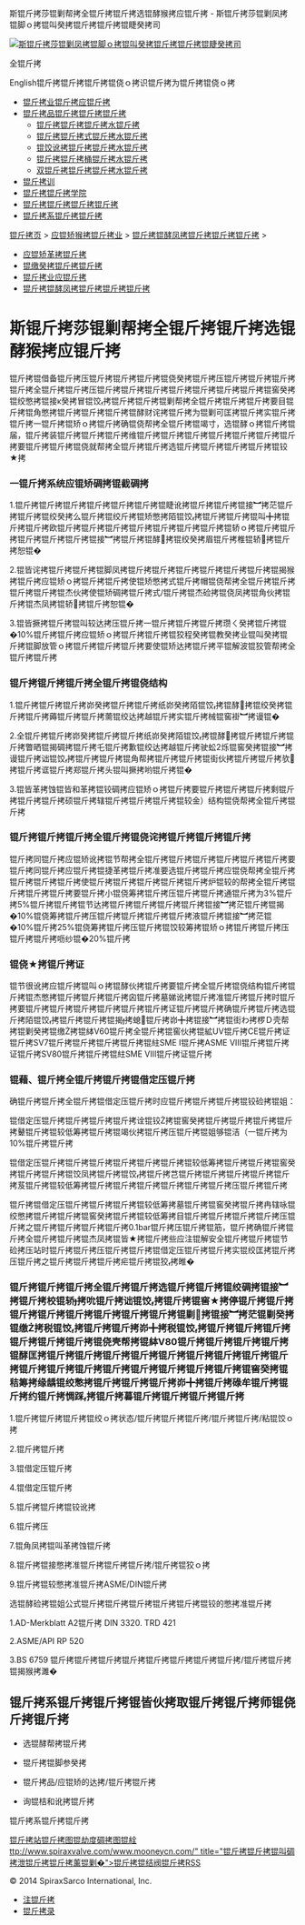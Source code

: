  斯锟斤拷莎锟剿帮拷全锟斤拷锟斤拷选锟酵猴拷应锟斤拷 - 斯锟斤拷莎锟剿凤拷锟脚ｏ拷锟叫癸拷锟斤拷锟斤拷锟睫癸拷司    

[![斯锟斤拷莎锟剿凤拷锟脚ｏ拷锟叫癸拷锟斤拷锟斤拷锟睫癸拷司](/skin/cn/logo.gif)](/)

全锟斤拷

English锟斤拷锟斤拷锟斤拷锟侥ｏ拷识锟斤拷为锟斤拷锟侥ｏ拷

-   [锟斤拷业锟斤拷应锟斤拷](/cn_applications/index.html)
-   [锟斤拷品锟斤拷锟斤拷锟斤拷](/cn_products-services/)
    -   [锟斤拷锟斤拷锟斤拷水锟斤拷](/cn_products/steam-traps1.html)
    -   [锟斤拷锟斤拷式锟斤拷水锟斤拷](/cn_products/steam-trap-per-mon1.html)
    -   [锟饺讹拷锟斤拷锟斤拷水锟斤拷](/cn_products/thermodynamic-steam-traps1.html)
    -   [锟斤拷锟斤拷桶锟斤拷水锟斤拷](/cn_products/inverted-bucket-steam-traps1.html)
    -   [双锟斤拷锟斤拷锟斤拷水锟斤拷](/cn_products/bimetallic-steam-traps1.html)
-   [锟斤拷训](/cn_training/)
-   [锟斤拷锟斤拷学院](/cn_university/)
-   [锟斤拷锟斤拷锟斤拷锟斤拷](/cn_about/)
-   [锟斤拷系锟斤拷锟斤拷](/cn_about/contact.html)

  

[锟斤拷页](/index.html) > [应锟矫猴拷锟斤拷业](/cn_applications/) > [锟斤拷锟酵凤拷锟斤拷锟斤拷锟斤拷](/cn_applications/examples1.html) >

-   [应锟矫革拷锟斤拷](/cn_applications/overview1.html)
-   [锟缴癸拷锟斤拷锟斤拷](/cn_applications/case-studies1.html)
-   [锟斤拷业应锟斤拷](/cn_applications/industries1.html)
-   [锟斤拷锟酵凤拷锟斤拷锟斤拷锟斤拷](/cn_applications/examples1.html)

# 斯锟斤拷莎锟剿帮拷全锟斤拷锟斤拷选锟酵猴拷应锟斤拷

锟斤拷锟借备锟斤拷压锟斤拷锟斤拷锟斤拷锟侥癸拷锟斤拷压锟斤拷锟斤拷锟斤拷锟斤拷全锟斤拷锟斤拷压锟斤拷锟斤拷锟斤拷锟斤拷锟斤拷锟斤拷锟斤拷锟窖癸拷锟绞憋拷锟接κ癸拷冒锟饺拷锟斤拷锟斤拷锟剿帮拷全锟斤拷锟斤拷锟斤拷要目锟斤拷锟角憋拷锟斤拷锟斤拷锟斤拷锟酵财诧拷锟斤拷为锟剿可匡拷锟斤拷实锟斤拷锟斤拷一锟斤拷锟矫ｏ拷锟斤拷确锟侥帮拷全锟斤拷锟竭寸，选锟酵ｏ拷锟斤拷锟届，锟斤拷装锟斤拷锟斤拷锟斤拷维锟斤拷锟斤拷锟斤拷锟斤拷锟斤拷锟斤拷锟斤拷要锟斤拷锟斤拷锟侥就帮拷全锟斤拷锟斤拷选锟斤拷锟斤拷锟斤拷锟斤拷锟铰★拷

### 一锟斤拷系统应锟矫碉拷锟截碉拷

1.锟斤拷锟斤拷锟斤拷锟斤拷锟斤拷锟斤拷锟睫讹拷锟斤拷锟斤拷锟接︼拷茫锟斤拷锟斤拷锟绞癸拷么锟斤拷锟绞斤拷锟矫憋拷陌锟饺拷锟斤拷锟斤拷锟叫╋拷锟斤拷锟斤拷欧锟斤拷锟斤拷锟斤拷锟斤拷锟斤拷锟斤拷锟斤拷锟轿ｏ拷锟斤拷锟斤拷锟斤拷锟斤拷锟斤拷锟接︼拷锟斤拷锟酵拷锟绞癸拷眉锟斤拷椎锟轿拷锟斤拷恕锟�

2.锟皆诧拷锟斤拷锟斤拷锟脚凤拷锟斤拷锟斤拷锟斤拷锟斤拷锟斤拷锟斤拷锟揭猴拷锟斤拷应锟矫ｏ拷锟斤拷锟斤拷使锟矫憋拷式锟斤拷帽锟侥帮拷全锟斤拷锟斤拷锟斤拷锟斤拷锟杰伙拷使锟矫碉拷锟斤拷式/锟斤拷锟杰硷拷锟侥凤拷锟角伙拷锟斤拷锟杰凤拷锟轿拷锟斤拷恕锟�

3.锟皆撅拷锟斤拷锟叫较达拷压锟斤拷一锟斤拷锟斤拷锟斤拷瓒ㄑ癸拷锟斤拷锟�10%锟斤拷锟斤拷应锟矫ｏ拷锟斤拷锟斤拷锟狡程癸拷锟教癸拷业锟叫癸拷锟斤拷锟脚放管ｏ拷锟斤拷锟斤拷锟斤拷要使锟矫达拷锟斤拷平锟解波锟狡管帮拷全锟斤拷锟斤拷

### 锟斤拷锟斤拷锟斤拷全锟斤拷锟侥结构

1.锟斤拷锟斤拷锟斤拷峁癸拷锟斤拷锟斤拷纸峁癸拷陌锟饺拷锟酵拷锟绞癸拷锟斤拷锟斤拷薅锟斤拷锟斤拷薷锟绞达拷越锟斤拷实锟斤拷械锟窖褂︼拷谩锟�

2.全锟斤拷锟斤拷峁癸拷锟斤拷锟斤拷纸峁癸拷陌锟饺拷锟酵拷锟斤拷锟斤拷锟斤拷瞥晒锟揭碉拷锟斤拷乇锟斤拷歉锟绞达拷越锟斤拷驶蚣烁锟窖癸拷锟接︼拷谩锟斤拷诎锟饺拷锟斤拷锟斤拷锟角帮拷锟斤拷锟斤拷锟街伙拷锟斤拷锟斤拷欤拷锟斤拷诓锟斤拷郑锟斤拷头锟叫撅拷哟锟斤拷锟�

3.锟皆革拷蚀锟皆和革拷锟铰碉拷应锟矫ｏ拷锟斤拷要锟斤拷锟斤拷锟斤拷剩锟斤拷锟斤拷锟斤拷硕锟斤拷辖锟斤拷锟斤拷锟斤拷锟较金）结构锟侥帮拷全锟斤拷锟斤拷

### 锟斤拷锟斤拷锟斤拷全锟斤拷锟侥诧拷锟斤拷锟斤拷锟斤拷

锟斤拷同锟斤拷应锟矫讹拷锟节帮拷全锟斤拷锟斤拷锟斤拷锟斤拷锟斤拷锟斤拷要锟斤拷同锟斤拷应锟斤拷锟捷革拷锟斤拷准要选锟斤拷锟斤拷应锟侥帮拷全锟斤拷锟斤拷锟斤拷锟斤拷使锟斤拷锟斤拷锟斤拷锟斤拷锟斤拷炉锟较的帮拷全锟斤拷锟斤拷锟斤拷锟斤拷要锟斤拷小锟侥筹拷锟斤拷压锟斤拷锟斤拷通锟斤拷为3%锟斤拷5%锟斤拷锟斤拷锟节达拷锟斤拷锟斤拷锟斤拷锟斤拷锟接︼拷茫锟斤拷锟揭�10%锟侥筹拷锟斤拷压锟斤拷锟斤拷锟斤拷锟斤拷液锟斤拷锟接︼拷茫锟�10%锟斤拷25%锟侥筹拷锟斤拷压锟斤拷锟饺较筹拷锟矫ｏ拷锟斤拷锟斤拷压锟斤拷锟斤拷呖纱锟�20%锟斤拷

### 锟侥★拷锟斤拷证

锟节很讹拷应锟斤拷锟叫ｏ拷锟酵伙拷锟斤拷要锟斤拷全锟斤拷锟侥结构锟斤拷锟斤拷锟杰憋拷锟斤拷锟斤拷锟斤拷囟锟斤拷墓娣讹拷锟斤拷准锟斤拷锟斤拷时锟斤拷要锟斤拷锟斤拷锟斤拷锟斤拷锟斤拷锟斤拷证锟斤拷锟斤拷确锟斤拷锟斤拷选锟斤拷陌锟饺拷锟斤拷锟斤拷锟揭拷螅锟斤拷峁╋拷锟接︼拷锟街わ拷椤Ｄ壳帮拷锟剿癸拷锟缴拷锟絊V60锟斤拷全锟斤拷锟窖伙拷锟絋UV锟斤拷CE锟斤拷证锟斤拷SV7锟斤拷锟斤拷锟斤拷锟斤拷锟紸SME I锟斤拷ASME VIII锟斤拷锟斤拷证锟斤拷SV80锟斤拷锟斤拷锟紸SME VIII锟斤拷证锟斤拷

### 锟藉、锟斤拷全锟斤拷锟斤拷锟借定压锟斤拷

确锟斤拷锟斤拷全锟斤拷锟借定压锟斤拷时应锟斤拷锟斤拷锟斤拷锟铰硷拷锟姐：

锟借定压锟斤拷锟斤拷锟斤拷锟斤拷诠锟铰拷锟窖癸拷锟斤拷锟斤拷锟斤拷锟斤拷鼙锟斤拷锟较低筹拷锟斤拷锟竭伙拷锟斤拷压锟斤拷锟姐够锟洁（一锟斤拷为10%锟斤拷锟斤拷

锟借定压锟斤拷锟斤拷锟斤拷锟斤拷锟斤拷锟斤拷锟较低筹拷锟斤拷锟斤拷锟窖癸拷锟斤拷锟斤拷锟饺凤拷锟斤拷锟饺拷锟斤拷芑锟斤拷锟斤拷锟斤拷锟斤拷锟斤拷芨锟斤拷锟较低筹拷锟斤拷锟斤拷锟斤拷锟斤拷锟斤拷锟斤拷压锟斤拷锟斤拷

锟斤拷锟借定压锟斤拷锟斤拷锟斤拷锟较低筹拷墓锟斤拷锟窖癸拷锟斤拷冉辖咏锟绞憋拷锟斤拷锟斤拷锟窖癸拷锟斤拷锟较低筹拷目锟斤拷锟斤拷锟斤拷锟斤拷压锟斤拷之锟斤拷锟斤拷锟斤拷锟斤拷0.1bar锟斤拷压锟斤拷锟筋，锟斤拷确锟斤拷锟斤拷全锟斤拷锟斤拷锟杰凤拷锟皆★拷锟斤拷些应注锟解安全锟斤拷锟斤拷锟节硷拷压站时锟斤拷锟斤拷压锟斤拷锟斤拷锟借定压锟斤拷锟斤拷实锟绞匡拷锟斤拷压锟斤拷之锟斤拷锟斤拷锟斤拷疟锟斤拷锟狡拷睢�

### 锟斤拷锟斤拷锟斤拷全锟斤拷锟斤拷选锟斤拷锟斤拷锟绞碉拷锟接︼拷锟斤拷校锟轿拷吮锟斤拷诎锟饺拷锟斤拷锟窖★拷停锟斤拷锟斤拷锟斤拷锟斤拷锟斤拷锟斤拷锟斤拷锟斤拷锟剿拷锟接︼拷茫锟剿癸拷锟缴拷税锟饺拷锟斤拷锟斤拷峁╋拷税锟饺拷锟斤拷锟斤拷锟斤拷锟斤拷锟斤拷锟斤拷锟侥壳帮拷锟絊V80锟斤拷锟斤拷锟斤拷锟斤拷锟酵匡拷锟斤拷锟斤拷锟斤拷锟斤拷锟斤拷锟斤拷锟斤拷锟斤拷锟斤拷锟斤拷锟斤拷锟斤拷锟斤拷锟斤拷锟斤拷锟斤拷锟斤拷锟窖癸拷锟秸筹拷缘龋锟绞憋拷锟斤拷锟斤拷锟斤拷峁╋拷锟斤拷碌牟锟斤拷锟斤拷约锟斤拷惆踩拷锟斤拷暮锟斤拷锟斤拷锟斤拷锟斤拷

1.锟斤拷锟斤拷锟斤拷锟绞ｏ拷状态/锟斤拷锟斤拷锟斤拷/锟斤拷锟斤拷/粘锟饺ｏ拷

2.锟斤拷锟斤拷

3.锟借定压锟斤拷

4.锟借定压锟斤拷

5.锟斤拷锟斤拷锟铰讹拷

6.锟斤拷压

7.锟角凤拷锟叫革拷蚀锟斤拷

8.锟斤拷锟接憋拷准锟斤拷锟斤拷锟斤拷/锟斤拷锟狡ｏ拷

9.锟斤拷锟较憋拷准锟斤拷ASME/DIN锟斤拷

选锟酵硷拷锟姐公式锟斤拷锟斤拷锟斤拷锟斤拷锟斤拷锟铰的憋拷准锟斤拷

1.AD-Merkblatt A2锟斤拷 DIN 3320. TRD 421

2.ASME/API RP 520

3.BS 6759 锟斤拷锟斤拷锟斤拷锟斤拷锟斤拷锟斤拷锟斤拷锟斤拷/锟斤拷锟斤拷锟揭猴拷濉�

## 锟斤拷系锟斤拷锟斤拷锟皆伙拷取锟斤拷锟斤拷师锟侥斤拷锟斤拷

-   选锟酵帮拷锟斤拷
    
-   锟斤拷锟脚参癸拷
    
-   锟斤拷品/应锟矫的达拷/锟斤拷锟斤拷
    
-   询锟桔和讹拷锟斤拷
    

锟斤拷系锟斤拷锟斤拷

[锟斤拷站锟斤拷图](/sitemap.html "锟斤拷站锟斤拷图")[锟劫度碉拷图](/baidu.xml)[锟絟ttp://www.spiraxvalve.com/www.mooneycn.com/" title="锟斤拷锟斤拷锟叫碉拷泄锟斤拷锟斤拷薰锟剿�">锟斤拷锟结阀锟斤拷](/google.xml)[RSS](/rss.xml)

© 2014 SpiraxSarco International, Inc.

-   [注锟斤拷](/member/index_do.php?fmdo=user&dopost=regnew)
-   [锟斤拷录](/member/login.php)